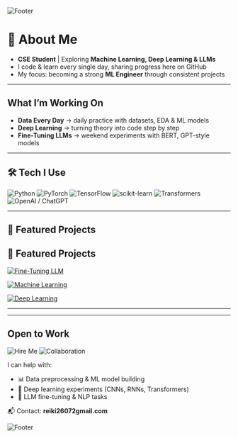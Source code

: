 ![Footer](https://capsule-render.vercel.app/api?type=waving&color=0:ffffff,100:808080&height=150&section=footer&text=Learning%20Every%20Day&fontSize=28&fontColor=ffffff)

# 👋 About Me  
 - **CSE Student** |  Exploring **Machine Learning, Deep Learning & LLMs**  
 - I code & learn every single day, sharing progress here on GitHub  
 - My focus: becoming a strong **ML Engineer** through consistent projects  

---
##  What I’m Working On
-  **Data Every Day** → daily practice with datasets, EDA & ML models  
-  **Deep Learning** → turning theory into code step by step  
-  **Fine-Tuning LLMs** → weekend experiments with BERT, GPT-style models  

---

## 🛠️ Tech I Use
![Python](https://img.shields.io/badge/Python-3776AB?style=for-the-badge&logo=python&logoColor=white)
![PyTorch](https://img.shields.io/badge/PyTorch-EE4C2C?style=for-the-badge&logo=pytorch&logoColor=white)
![TensorFlow](https://img.shields.io/badge/TensorFlow-FF6F00?style=for-the-badge&logo=tensorflow&logoColor=white)
![scikit-learn](https://img.shields.io/badge/scikit--learn-F7931E?style=for-the-badge&logo=scikitlearn&logoColor=white)
![Transformers](https://img.shields.io/badge/Transformers-FFD43B?style=for-the-badge&logo=huggingface&logoColor=black)
![OpenAI / ChatGPT](https://img.shields.io/badge/chatGPT-74aa9c?style=for-the-badge&logo=openai&logoColor=white)

---

## 📂 Featured Projects  
## 📂 Featured Projects  


[![Fine-Tuning LLM](https://img.shields.io/badge/Fine--Tuning%20LLM-%F0%9F%A4%96-blueviolet?style=for-the-badge&logo=github)](https://github.com/Rekhii/Fine-Tuning-LLM)  


[![Machine Learning](https://img.shields.io/badge/Machine%20Learning-%F0%9F%93%88-228B22?style=for-the-badge&logo=github)](https://github.com/Rekhii/Machine-Learning)  


[![Deep Learning](https://img.shields.io/badge/Deep%20Learning-%F0%9F%A7%A0-darkorange?style=for-the-badge&logo=github)](https://github.com/Rekhii/Deep-Learning)  
 

---

---

## Open to Work

![Hire Me](https://img.shields.io/badge/Open%20To-Work-green?style=for-the-badge&logo=github)
![Collaboration](https://img.shields.io/badge/Available-For%20Collaboration-blue?style=for-the-badge&logo=handshake)

I can help with:  
- 📊 Data preprocessing & ML model building  
- 🧠 Deep learning experiments (CNNs, RNNs, Transformers)  
- 🤖 LLM fine-tuning & NLP tasks  

📬 Contact: **reiki26072gmail.com**


![Footer](https://capsule-render.vercel.app/api?type=waving&color=ffffff&height=150&section=footer)

